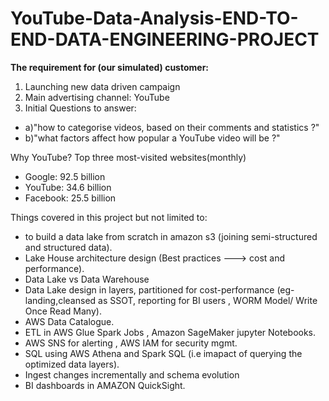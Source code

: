 # YouTube-Data-Analysis-END-TO-END-DATA-ENGINEERING-PROJECT


**The requirement for (our simulated) customer:**
1. Launching new data driven campaign
2. Main advertising channel: YouTube
3. Initial Questions to answer:
- a)"how to categorise videos, based on their comments and statistics ?"
- b)"what factors affect how popular a YouTube video will be ?"


 Why YouTube?
 Top three most-visited websites(monthly)
 - Google: 92.5 billion
 - YouTube: 34.6 billion
 - Facebook: 25.5 billion

 Things covered in this project but not limited to:
 - to build a data lake from scratch in amazon s3 (joining semi-structured and structured data).
 - Lake House architecture design (Best practices ---> cost and performance).
 - Data Lake vs Data Warehouse
 - Data Lake design in layers, partitioned for cost-performance (eg- landing,cleansed as SSOT, reporting for BI users , WORM Model/ Write Once Read Many).
 - AWS Data Catalogue.
 - ETL in AWS Glue Spark Jobs , Amazon SageMaker jupyter Notebooks.
 - AWS SNS for alerting , AWS IAM for security mgmt.
 - SQL using AWS Athena and Spark SQL (i.e imapact of querying the optimized data layers).
 - Ingest changes incrementally and schema evolution
 - BI dashboards in AMAZON QuickSight.
 
 
 
